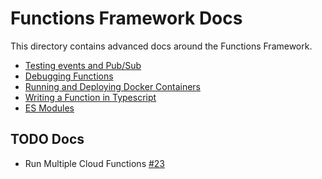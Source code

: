 # Functions Framework Docs

This directory contains advanced docs around the Functions Framework.

- [Testing events and Pub/Sub](events.md)
- [Debugging Functions](debugging.md)
- [Running and Deploying Docker Containers](docker.md)
- [Writing a Function in Typescript](typescript.md)
- [ES Modules](esm.md)

## TODO Docs

- Run Multiple Cloud Functions [#23](https://github.com/GoogleCloudPlatform/functions-framework-nodejs/issues/23)
